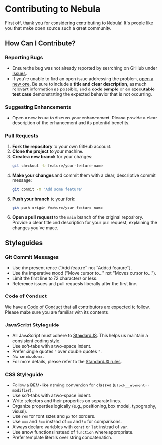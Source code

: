 # Contributing to Nebula

First off, thank you for considering contributing to Nebula! It's people like you that make open source such a great community.

## How Can I Contribute?

### Reporting Bugs

-   Ensure the bug was not already reported by searching on GitHub under [Issues](https://github.com/Bobbybear007/NebulaBrowser/issues).
-   If you're unable to find an open issue addressing the problem, [open a new one](https://github.com/Bobbybear007/NebulaBrowser/issues/new). Be sure to include a **title and clear description**, as much relevant information as possible, and a **code sample** or an **executable test case** demonstrating the expected behavior that is not occurring.

### Suggesting Enhancements

-   Open a new issue to discuss your enhancement. Please provide a clear description of the enhancement and its potential benefits.

### Pull Requests

1.  **Fork the repository** to your own GitHub account.
2.  **Clone the project** to your machine.
3.  **Create a new branch** for your changes:
    ```sh
    git checkout -b feature/your-feature-name
    ```
4.  **Make your changes** and commit them with a clear, descriptive commit message:
    ```sh
    git commit -m "Add some feature"
    ```
5.  **Push your branch** to your fork:
    ```sh
    git push origin feature/your-feature-name
    ```
6.  **Open a pull request** to the `main` branch of the original repository. Provide a clear title and description for your pull request, explaining the changes you've made.

## Styleguides

### Git Commit Messages

-   Use the present tense ("Add feature" not "Added feature").
-   Use the imperative mood ("Move cursor to..." not "Moves cursor to...").
-   Limit the first line to 72 characters or less.
-   Reference issues and pull requests liberally after the first line.

### Code of Conduct

We have a [Code of Conduct](CODE_OF_CONDUCT.md) that all contributors are expected to follow. Please make sure you are familiar with its contents.

### JavaScript Styleguide

-   All JavaScript must adhere to [StandardJS](https://standardjs.com/). This helps us maintain a consistent coding style.
-   Use soft-tabs with a two-space indent.
-   Prefer single quotes `'` over double quotes `"`.
-   No semicolons.
-   For more details, please refer to the [StandardJS rules](https://standardjs.com/rules.html).

### CSS Styleguide

-   Follow a BEM-like naming convention for classes (`block__element--modifier`).
-   Use soft-tabs with a two-space indent.
-   Write selectors and their properties on separate lines.
-   Organize properties logically (e.g., positioning, box model, typography, visual).
-   Use `rem` for font sizes and `px` for borders.
-   Use `===` and `!==` instead of `==` and `!=` for comparisons.
-   Always declare variables with `const` or `let` instead of `var`.
-   Use arrow functions instead of `function` where appropriate.
-   Prefer template literals over string concatenation.
